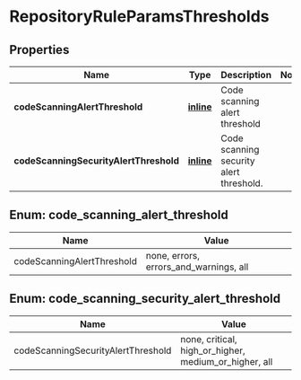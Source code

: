 
# RepositoryRuleParamsThresholds

## Properties
Name | Type | Description | Notes
------------ | ------------- | ------------- | -------------
**codeScanningAlertThreshold** | [**inline**](#CodeScanningAlertThreshold) | Code scanning alert threshold | 
**codeScanningSecurityAlertThreshold** | [**inline**](#CodeScanningSecurityAlertThreshold) | Code scanning security alert threshold. | 


<a id="CodeScanningAlertThreshold"></a>
## Enum: code_scanning_alert_threshold
Name | Value
---- | -----
codeScanningAlertThreshold | none, errors, errors_and_warnings, all


<a id="CodeScanningSecurityAlertThreshold"></a>
## Enum: code_scanning_security_alert_threshold
Name | Value
---- | -----
codeScanningSecurityAlertThreshold | none, critical, high_or_higher, medium_or_higher, all



